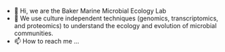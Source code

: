 - 👋 Hi, we are the Baker Marine Microbial Ecology Lab
- 👀 We use culture independent techniques (genomics, transcriptomics, and proteomics) to understand the ecology and evolution of microbial communities.
- 📫 How to reach me ...

<!---
bakermicrolab/bakermicrolab is a ✨ special ✨ repository because its `README.md` (this file) appears on your GitHub profile.
You can click the Preview link to take a look at your changes.
--->
